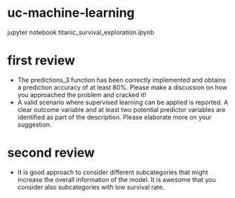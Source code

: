 # uc-machine-learning

jupyter notebook titanic_survival_exploration.ipynb

# first review
- The predictions_3 function has been correctly implemented and obtains a prediction accuracy of at least 80%.
Please make a discussion on how you approached the problem and cracked it!
- A valid scenario where supervised learning can be applied is reported.
A clear outcome variable and at least two potential predictor variables are identified as part of the description.
Please elaborate more on your suggestion.

# second review
- It is good approach to consider different subcategories that might increase the overall information of the model. 
It is awesome that you consider also subcategories with low survival rate.



